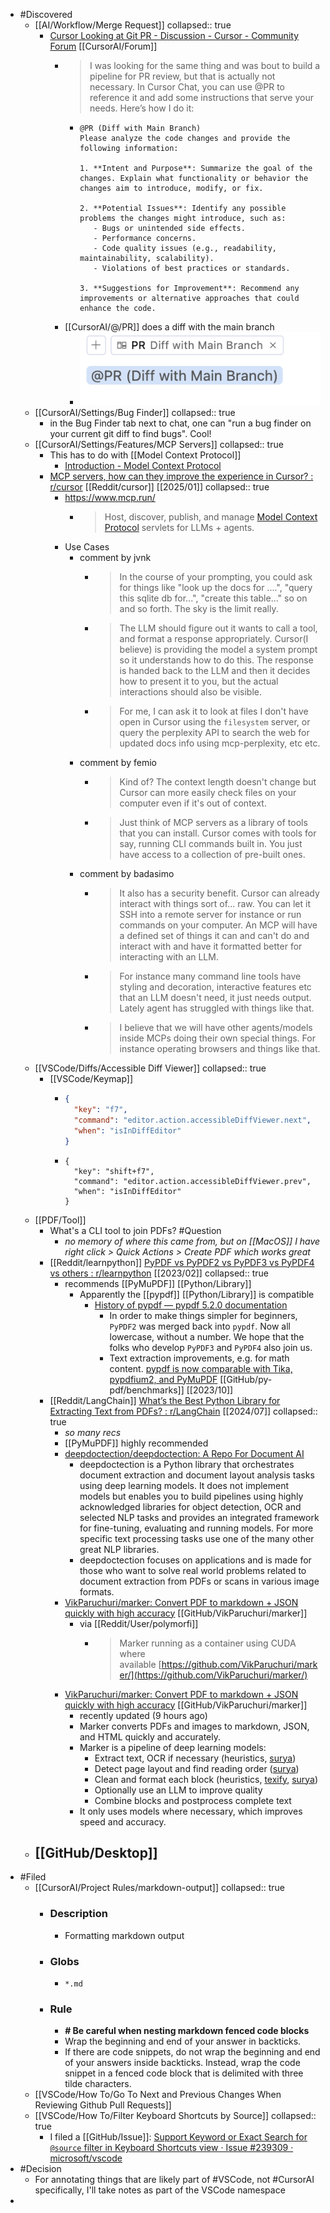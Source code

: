 - #Discovered
	- [[AI/Workflow/Merge Request]]
	  collapsed:: true
		- [Cursor Looking at Git PR - Discussion - Cursor - Community Forum](https://forum.cursor.com/t/cursor-looking-at-git-pr/7783) [[CursorAI/Forum]]
			- > I was looking for the same thing and was bout to build a pipeline for PR review, but that is actually not necessary. In Cursor Chat, you can use @PR to reference it and add some instructions that serve your needs.
			  Here’s how I do it:
				- ```
				  @PR (Diff with Main Branch) 
				  Please analyze the code changes and provide the following information:
				  
				  1. **Intent and Purpose**: Summarize the goal of the changes. Explain what functionality or behavior the changes aim to introduce, modify, or fix.
				  
				  2. **Potential Issues**: Identify any possible problems the changes might introduce, such as:
				     - Bugs or unintended side effects.
				     - Performance concerns.
				     - Code quality issues (e.g., readability, maintainability, scalability).
				     - Violations of best practices or standards.
				  
				  3. **Suggestions for Improvement**: Recommend any improvements or alternative approaches that could enhance the code.
				  ```
			- [[CursorAI/@/PR]] does a diff with the main branch
				- ![image.png](../assets/image_1738315364554_0.png)
	- [[CursorAI/Settings/Bug Finder]]
	  collapsed:: true
		- in the Bug Finder tab next to chat, one can "run a bug finder on your current git diff to find bugs". Cool!
	- [[CursorAI/Settings/Features/MCP Servers]]
	  collapsed:: true
		- This has to do with [[Model Context Protocol]]
			- [Introduction - Model Context Protocol](https://modelcontextprotocol.io/introduction)
		- [MCP servers, how can they improve the experience in Cursor? : r/cursor](https://www.reddit.com/r/cursor/comments/1idsxey/mcp_servers_how_can_they_improve_the_experience/) [[Reddit/cursor]] [[2025/01]]
		  collapsed:: true
			- https://www.mcp.run/
				- > Host, discover, publish, and manage [Model Context Protocol](https://spec.modelcontextprotocol.io/specification/) servlets for LLMs + agents.
			- Use Cases
				- comment by jvnk
					- > In the course of your prompting, you could ask for things like "look up the docs for ....", "query this sqlite db for...", "create this table..." so on and so forth. The sky is the limit really.
					- > The LLM should figure out it wants to call a tool, and format a response appropriately. Cursor(I believe) is providing the model a system prompt so it understands how to do this. The response is handed back to the LLM and then it decides how to present it to you, but the actual interactions should also be visible.
					- > For me, I can ask it to look at files I don't have open in Cursor using the `filesystem` server, or query the perplexity API to search the web for updated docs info using mcp-perplexity, etc etc.
				- comment by femio
					- > Kind of? The context length doesn't change but Cursor can more easily check files on your computer even if it's out of context.
					- > Just think of MCP servers as a library of tools that you can install. Cursor comes with tools for say, running CLI commands built in. You just have access to a collection of pre-built ones.
				- comment by badasimo
					- > It also has a security benefit. Cursor can already interact with things sort of... raw. You can let it SSH into a remote server for instance or run commands on your computer. An MCP will have a defined set of things it can and can't do and interact with and have it formatted better for interacting with an LLM.
					- > For instance many command line tools have styling and decoration, interactive features etc that an LLM doesn't need, it just needs output. Lately agent has struggled with things like that.
					- > I believe that we will have other agents/models inside MCPs doing their own special things. For instance operating browsers and things like that.
	- [[VSCode/Diffs/Accessible Diff Viewer]]
	  collapsed:: true
		- [[VSCode/Keymap]]
			- ```json
			  {
			    "key": "f7",
			    "command": "editor.action.accessibleDiffViewer.next",
			    "when": "isInDiffEditor"
			  }
			  ```
			- ```
			  {
			    "key": "shift+f7",
			    "command": "editor.action.accessibleDiffViewer.prev",
			    "when": "isInDiffEditor"
			  }
			  ```
	- [[PDF/Tool]]
		- What's a CLI tool to join PDFs? #Question
			- *no memory of where this came from, but on [[MacOS]] I have right click > Quick Actions > Create PDF which works great*
		- [[Reddit/learnpython]] [PyPDF vs PyPDF2 vs PyPDF3 vs PyPDF4 vs others : r/learnpython](https://www.reddit.com/r/learnpython/comments/117cekd/pypdf_vs_pypdf2_vs_pypdf3_vs_pypdf4_vs_others/) [[2023/02]]
		  collapsed:: true
			- recommends [[PyMuPDF]] [[Python/Library]]
				- Apparently the [[pypdf]] [[Python/Library]] is compatible
					- [History of pypdf — pypdf 5.2.0 documentation](https://pypdf.readthedocs.io/en/latest/meta/history.html)
						- In order to make things simpler for beginners, `PyPDF2` was merged back into `pypdf`. Now all lowercase, without a number. We hope that the folks who develop `PyPDF3` and `PyPDF4` also join us.
						- Text extraction improvements, e.g. for math content. [pypdf is now comparable with Tika, pypdfium2, and PyMuPDF](https://github.com/py-pdf/benchmarks) [[GitHub/py-pdf/benchmarks]] [[2023/10]]
		- [[Reddit/LangChain]] [What’s the Best Python Library for Extracting Text from PDFs? : r/LangChain](https://www.reddit.com/r/LangChain/comments/1e7cntq/whats_the_best_python_library_for_extracting_text/) [[2024/07]]
		  collapsed:: true
			- *so many recs*
			- [[PyMuPDF]] highly recommended
			- [deepdoctection/deepdoctection: A Repo For Document AI](https://github.com/deepdoctection/deepdoctection)
				- deepdoctection is a Python library that orchestrates document extraction and document layout analysis tasks using deep learning models. It does not implement models but enables you to build pipelines using highly acknowledged libraries for object detection, OCR and selected NLP tasks and provides an integrated framework for fine-tuning, evaluating and running models. For more specific text processing tasks use one of the many other great NLP libraries.
				- deepdoctection focuses on applications and is made for those who want to solve real world problems related to document extraction from PDFs or scans in various image formats.
			- [VikParuchuri/marker: Convert PDF to markdown + JSON quickly with high accuracy](https://github.com/VikParuchuri/marker/) [[GitHub/VikParuchuri/marker]]
				- via [[Reddit/User/polymorfi]]
					- > Marker running as a container using CUDA where available [https://github.com/VikParuchuri/marker/](https://github.com/VikParuchuri/marker/)
			- [VikParuchuri/marker: Convert PDF to markdown + JSON quickly with high accuracy](https://github.com/VikParuchuri/marker/) [[GitHub/VikParuchuri/marker]]
				- recently updated (9 hours ago)
				- Marker converts PDFs and images to markdown, JSON, and HTML quickly and accurately.
				- Marker is a pipeline of deep learning models:
					- Extract text, OCR if necessary (heuristics, [surya](https://github.com/VikParuchuri/surya))
					- Detect page layout and find reading order ([surya](https://github.com/VikParuchuri/surya))
					- Clean and format each block (heuristics, [texify](https://github.com/VikParuchuri/texify), [surya](https://github.com/VikParuchuri/surya))
					- Optionally use an LLM to improve quality
					- Combine blocks and postprocess complete text
				- It only uses models where necessary, which improves speed and accuracy.
	- [[GitHub/Desktop]]
		-
- #Filed
	- [[CursorAI/Project Rules/markdown-output]]
	  collapsed:: true
		- ### Description
			- Formatting markdown output
		- ### Globs
			- `*.md`
		- ### Rule
			- **# Be careful when nesting markdown fenced code blocks**
			- Wrap the beginning and end of your answer in backticks.
			- If there are code snippets, do not wrap the beginning and end of your answers inside backticks. Instead, wrap the code snippet in a fenced code block that is delimited with three tilde characters.
	- [[VSCode/How To/Go To Next and Previous Changes When Reviewing Github Pull Requests]]
	- [[VSCode/How To/Filter Keyboard Shortcuts by Source]]
	  collapsed:: true
		- I filed a [[GitHub/Issue]]: [Support Keyword or Exact Search for `@source` filter in Keyboard Shortcuts view · Issue #239309 · microsoft/vscode](https://github.com/microsoft/vscode/issues/239309)
- #Decision
	- For annotating things that are likely part of #VSCode, not #CursorAI specifically, I'll take notes as part of the VSCode namespace
-